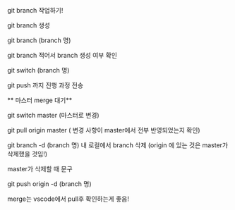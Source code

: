 git branch 작업하기!

git branch 생성 

git branch (branch 명)

git branch 적어서 branch 생성 여부 확인

git switch (branch 명)

git push 까지 진행 과정 전송

** 마스터 merge 대기**

git switch master (마스터로 변경)

git pull origin master ( 변경 사항이 master에서 전부 반영되었는지 확인)

git branch -d (branch 명)	 내 로컬에서 branch 삭제 (origin 에 있는 것은 master가 삭제했을 것임!)

master가 삭제할 때 문구

git push origin -d (branch 명)

merge는 vscode에서 pull후 확인하는게 좋음!